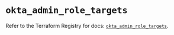 # `okta_admin_role_targets`

Refer to the Terraform Registry for docs: [`okta_admin_role_targets`](https://registry.terraform.io/providers/okta/okta/4.11.0/docs/resources/admin_role_targets).
